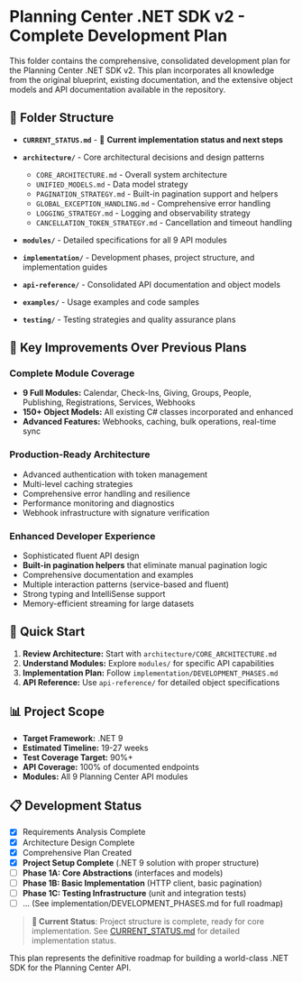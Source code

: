# Planning Center .NET SDK v2 - Complete Development Plan

This folder contains the comprehensive, consolidated development plan for the Planning Center .NET SDK v2. This plan incorporates all knowledge from the original blueprint, existing documentation, and the extensive object models and API documentation available in the repository.

## 📁 Folder Structure

- **`CURRENT_STATUS.md`** - 📍 **Current implementation status and next steps**

- **`architecture/`** - Core architectural decisions and design patterns
  - `CORE_ARCHITECTURE.md` - Overall system architecture
  - `UNIFIED_MODELS.md` - Data model strategy
  - `PAGINATION_STRATEGY.md` - Built-in pagination support and helpers
  - `GLOBAL_EXCEPTION_HANDLING.md` - Comprehensive error handling
  - `LOGGING_STRATEGY.md` - Logging and observability strategy
  - `CANCELLATION_TOKEN_STRATEGY.md` - Cancellation and timeout handling
- **`modules/`** - Detailed specifications for all 9 API modules
- **`implementation/`** - Development phases, project structure, and implementation guides
- **`api-reference/`** - Consolidated API documentation and object models
- **`examples/`** - Usage examples and code samples
- **`testing/`** - Testing strategies and quality assurance plans

## 🎯 Key Improvements Over Previous Plans

### Complete Module Coverage
- **9 Full Modules:** Calendar, Check-Ins, Giving, Groups, People, Publishing, Registrations, Services, Webhooks
- **150+ Object Models:** All existing C# classes incorporated and enhanced
- **Advanced Features:** Webhooks, caching, bulk operations, real-time sync

### Production-Ready Architecture
- Advanced authentication with token management
- Multi-level caching strategies
- Comprehensive error handling and resilience
- Performance monitoring and diagnostics
- Webhook infrastructure with signature verification

### Enhanced Developer Experience
- Sophisticated fluent API design
- **Built-in pagination helpers** that eliminate manual pagination logic
- Comprehensive documentation and examples
- Multiple interaction patterns (service-based and fluent)
- Strong typing and IntelliSense support
- Memory-efficient streaming for large datasets

## 🚀 Quick Start

1. **Review Architecture:** Start with `architecture/CORE_ARCHITECTURE.md`
2. **Understand Modules:** Explore `modules/` for specific API capabilities
3. **Implementation Plan:** Follow `implementation/DEVELOPMENT_PHASES.md`
4. **API Reference:** Use `api-reference/` for detailed object specifications

## 📊 Project Scope

- **Target Framework:** .NET 9
- **Estimated Timeline:** 19-27 weeks
- **Test Coverage Target:** 90%+
- **API Coverage:** 100% of documented endpoints
- **Modules:** All 9 Planning Center API modules

## 📋 Development Status

- [x] Requirements Analysis Complete
- [x] Architecture Design Complete  
- [x] Comprehensive Plan Created
- [x] **Project Setup Complete** (.NET 9 solution with proper structure)
- [ ] **Phase 1A: Core Abstractions** (interfaces and models)
- [ ] **Phase 1B: Basic Implementation** (HTTP client, basic pagination)
- [ ] **Phase 1C: Testing Infrastructure** (unit and integration tests)
- [ ] ... (See implementation/DEVELOPMENT_PHASES.md for full roadmap)

> **📍 Current Status**: Project structure is complete, ready for core implementation. See [CURRENT_STATUS.md](CURRENT_STATUS.md) for detailed implementation status.

This plan represents the definitive roadmap for building a world-class .NET SDK for the Planning Center API.